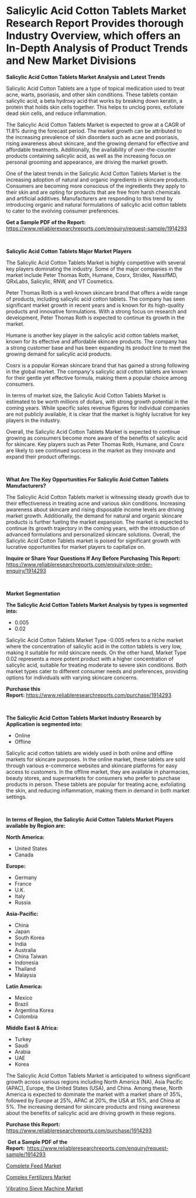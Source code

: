 <p><h1>Salicylic Acid Cotton Tablets Market Research Report Provides thorough Industry Overview, which offers an In-Depth Analysis of Product Trends and New Market Divisions</h1></p><p><strong>Salicylic Acid Cotton Tablets Market Analysis and Latest Trends</strong></p>
<p><p>Salicylic Acid Cotton Tablets are a type of topical medication used to treat acne, warts, psoriasis, and other skin conditions. These tablets contain salicylic acid, a beta hydroxy acid that works by breaking down keratin, a protein that holds skin cells together. This helps to unclog pores, exfoliate dead skin cells, and reduce inflammation.</p><p>The Salicylic Acid Cotton Tablets Market is expected to grow at a CAGR of 11.8% during the forecast period. The market growth can be attributed to the increasing prevalence of skin disorders such as acne and psoriasis, rising awareness about skincare, and the growing demand for effective and affordable treatments. Additionally, the availability of over-the-counter products containing salicylic acid, as well as the increasing focus on personal grooming and appearance, are driving the market growth.</p><p>One of the latest trends in the Salicylic Acid Cotton Tablets Market is the increasing adoption of natural and organic ingredients in skincare products. Consumers are becoming more conscious of the ingredients they apply to their skin and are opting for products that are free from harsh chemicals and artificial additives. Manufacturers are responding to this trend by introducing organic and natural formulations of salicylic acid cotton tablets to cater to the evolving consumer preferences.</p></p>
<p><strong>Get a Sample PDF of the Report:&nbsp;</strong> <a href="https://www.reliableresearchreports.com/enquiry/request-sample/1914293">https://www.reliableresearchreports.com/enquiry/request-sample/1914293</a></p>
<p>&nbsp;</p>
<p><strong>Salicylic Acid Cotton Tablets Major Market Players</strong></p>
<p><p>The Salicylic Acid Cotton Tablets Market is highly competitive with several key players dominating the industry. Some of the major companies in the market include Peter Thomas Roth, Humane, Cosrx, Stridex, NassifMD, QRxLabs, Salicylic, RNW, and VT Cosmetics.</p><p>Peter Thomas Roth is a well-known skincare brand that offers a wide range of products, including salicylic acid cotton tablets. The company has seen significant market growth in recent years and is known for its high-quality products and innovative formulations. With a strong focus on research and development, Peter Thomas Roth is expected to continue its growth in the market.</p><p>Humane is another key player in the salicylic acid cotton tablets market, known for its effective and affordable skincare products. The company has a strong customer base and has been expanding its product line to meet the growing demand for salicylic acid products.</p><p>Cosrx is a popular Korean skincare brand that has gained a strong following in the global market. The company's salicylic acid cotton tablets are known for their gentle yet effective formula, making them a popular choice among consumers.</p><p>In terms of market size, the Salicylic Acid Cotton Tablets Market is estimated to be worth millions of dollars, with strong growth potential in the coming years. While specific sales revenue figures for individual companies are not publicly available, it is clear that the market is highly lucrative for key players in the industry.</p><p>Overall, the Salicylic Acid Cotton Tablets Market is expected to continue growing as consumers become more aware of the benefits of salicylic acid for skincare. Key players such as Peter Thomas Roth, Humane, and Cosrx are likely to see continued success in the market as they innovate and expand their product offerings.</p></p>
<p>&nbsp;</p>
<p><strong>What Are The Key Opportunities For Salicylic Acid Cotton Tablets Manufacturers?</strong></p>
<p><p>The Salicylic Acid Cotton Tablets market is witnessing steady growth due to their effectiveness in treating acne and various skin conditions. Increasing awareness about skincare and rising disposable income levels are driving market growth. Additionally, the demand for natural and organic skincare products is further fueling the market expansion. The market is expected to continue its growth trajectory in the coming years, with the introduction of advanced formulations and personalized skincare solutions. Overall, the Salicylic Acid Cotton Tablets market is poised for significant growth with lucrative opportunities for market players to capitalize on.</p></p>
<p><strong>Inquire or Share Your Questions If Any Before Purchasing This Report:</strong> <a href="https://www.reliableresearchreports.com/enquiry/pre-order-enquiry/1914293">https://www.reliableresearchreports.com/enquiry/pre-order-enquiry/1914293</a></p>
<p>&nbsp;</p>
<p><strong>Market Segmentation</strong></p>
<p><strong>The Salicylic Acid Cotton Tablets Market Analysis by types is segmented into:</strong></p>
<p><ul><li>0.005</li><li>0.02</li></ul></p>
<p><p>Salicylic Acid Cotton Tablets Market Type -0.005 refers to a niche market where the concentration of salicylic acid in the cotton tablets is very low, making it suitable for mild skincare needs. On the other hand, Market Type 0.02 represents a more potent product with a higher concentration of salicylic acid, suitable for treating moderate to severe skin conditions. Both market types cater to different consumer needs and preferences, providing options for individuals with varying skincare concerns.</p></p>
<p><strong>Purchase this Report:&nbsp;</strong><a href="https://www.reliableresearchreports.com/purchase/1914293">https://www.reliableresearchreports.com/purchase/1914293</a></p>
<p>&nbsp;</p>
<p><strong>The Salicylic Acid Cotton Tablets Market Industry Research by Application is segmented into:</strong></p>
<p><ul><li>Online</li><li>Offline</li></ul></p>
<p><p>Salicylic acid cotton tablets are widely used in both online and offline markets for skincare purposes. In the online market, these tablets are sold through various e-commerce websites and skincare platforms for easy access to customers. In the offline market, they are available in pharmacies, beauty stores, and supermarkets for consumers who prefer to purchase products in person. These tablets are popular for treating acne, exfoliating the skin, and reducing inflammation, making them in demand in both market settings.</p></p>
<p>&nbsp;</p>
<p><strong>In terms of Region, the Salicylic Acid Cotton Tablets Market Players available by Region are:</strong></p>
<p>
    <p> <strong> North America: </strong>
        <ul>
            <li>United States</li>
            <li>Canada</li>
        </ul>
        </p> 
    <p> <strong> Europe: </strong>
        <ul>
            <li>Germany</li>
            <li>France</li>
            <li>U.K.</li>
            <li>Italy</li>
            <li>Russia</li>
        </ul>
        </p> 
    <p> <strong> Asia-Pacific: </strong>
        <ul>
            <li>China</li>
            <li>Japan</li>
            <li>South Korea</li>
            <li>India</li>
            <li>Australia</li>
            <li>China Taiwan</li>
            <li>Indonesia</li>
            <li>Thailand</li>
            <li>Malaysia</li>
        </ul>
        </p> 
    <p> <strong> Latin America: </strong>
        <ul>
            <li>Mexico</li>
            <li>Brazil</li>
            <li>Argentina Korea</li>
            <li>Colombia</li>
        </ul>
        </p> 
    <p> <strong> Middle East & Africa: </strong>
        <ul>
            <li>Turkey</li>
            <li>Saudi</li>
            <li>Arabia</li>
            <li>UAE</li>
            <li>Korea</li>
        </ul>
    </p>
    </p>
<p><p>The Salicylic Acid Cotton Tablets Market is anticipated to witness significant growth across various regions including North America (NA), Asia Pacific (APAC), Europe, the United States (USA), and China. Among these, North America is expected to dominate the market with a market share of 35%, followed by Europe at 25%, APAC at 20%, the USA at 15%, and China at 5%. The increasing demand for skincare products and rising awareness about the benefits of salicylic acid are driving growth in these regions.</p></p>
<p><strong>Purchase this Report: </strong><a href="https://www.reliableresearchreports.com/purchase/1914293">https://www.reliableresearchreports.com/purchase/1914293</a></p>
<p>&nbsp;<strong>Get a Sample PDF of the Report:&nbsp;&nbsp;</strong><a href="https://www.reliableresearchreports.com/enquiry/request-sample/1914293">https://www.reliableresearchreports.com/enquiry/request-sample/1914293</a></p>
<p><strong></strong></p>
<p><p><a href="https://issuu.com/reportprime-2/docs/complete-feed-market-size-2030.pptx">Complete Feed Market</a></p><p><a href="https://issuu.com/reportprime-2/docs/complex-fertilizers-market-size-2030.pptx">Complex Fertilizers Market</a></p><p><a href="https://view.publitas.com/reportprime-1/vibrating-sieve-machine-market-size-2024-2031-global-industrial-analysis-key-geographical-regions-market-share-top-key-players-product-types-and-forecast-research-report/">Vibrating Sieve Machine Market</a></p></p>